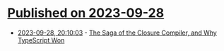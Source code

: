 # [Published on 2023-09-28](index.md)

* [2023-09-28, 20:10:03](https://lobste.rs/s/mbq0vg/saga_closure_compiler_why_typescript_won) - [The Saga of the Closure Compiler, and Why TypeScript Won](https://effectivetypescript.com/2023/09/27/closure-compiler/)
